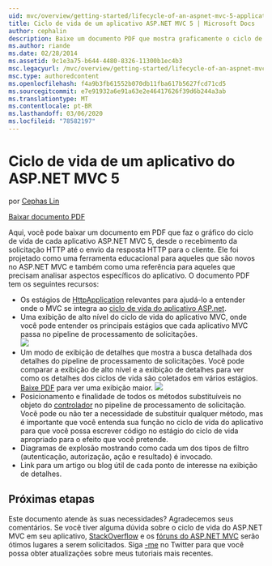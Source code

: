 ```yaml
---
uid: mvc/overview/getting-started/lifecycle-of-an-aspnet-mvc-5-application
title: Ciclo de vida de um aplicativo ASP.NET MVC 5 | Microsoft Docs
author: cephalin
description: Baixe um documento PDF que mostra graficamente o ciclo de vida de um aplicativo ASP.NET MVC 5. Este documento de ciclo de vida fornece uma exibição de alto nível do ciclo de vida do MVC...
ms.author: riande
ms.date: 02/28/2014
ms.assetid: 9c1e3a75-b644-4480-8326-11300b1ec4b3
msc.legacyurl: /mvc/overview/getting-started/lifecycle-of-an-aspnet-mvc-5-application
msc.type: authoredcontent
ms.openlocfilehash: f4a9b3fb61552b070db11fba617b5627fcd71cd5
ms.sourcegitcommit: e7e91932a6e91a63e2e46417626f39d6b244a3ab
ms.translationtype: MT
ms.contentlocale: pt-BR
ms.lasthandoff: 03/06/2020
ms.locfileid: "78582197"
---
```

# <a name="lifecycle-of-an-aspnet-mvc-5-application"></a>Ciclo de vida de um aplicativo do ASP.NET MVC 5

por [Cephas Lin](https://github.com/cephalin)

[Baixar documento PDF](lifecycle-of-an-aspnet-mvc-5-application/_static/lifecycle-of-an-aspnet-mvc-5-application1.pdf)

Aqui, você pode baixar um documento em PDF que faz o gráfico do ciclo de vida de cada aplicativo ASP.NET MVC 5, desde o recebimento da solicitação HTTP até o envio da resposta HTTP para o cliente. Ele foi projetado como uma ferramenta educacional para aqueles que são novos no ASP.NET MVC e também como uma referência para aqueles que precisam analisar aspectos específicos do aplicativo. O documento PDF tem os seguintes recursos:

- Os estágios de [HttpApplication](https://msdn.microsoft.com/library/system.web.httpapplication.aspx) relevantes para ajudá-lo a entender onde o MVC se integra ao [ciclo de vida do aplicativo ASP.net](https://msdn.microsoft.com/library/bb470252.aspx).
- Uma exibição de alto nível do ciclo de vida do aplicativo MVC, onde você pode entender os principais estágios que cada aplicativo MVC passa no pipeline de processamento de solicitações.  
    ![](lifecycle-of-an-aspnet-mvc-5-application/_static/image1.jpg)
- Um modo de exibição de detalhes que mostra a busca detalhada dos detalhes do pipeline de processamento de solicitações. Você pode comparar a exibição de alto nível e a exibição de detalhes para ver como os detalhes dos ciclos de vida são coletados em vários estágios. [Baixe PDF](lifecycle-of-an-aspnet-mvc-5-application/_static/lifecycle-of-an-aspnet-mvc-5-application1.pdf) para ver uma exibição maior.
    ![](lifecycle-of-an-aspnet-mvc-5-application/_static/image2.jpg)
- Posicionamento e finalidade de todos os métodos substituíveis no objeto do [controlador](https://msdn.microsoft.com/library/system.web.mvc.controller.aspx) no pipeline de processamento de solicitação. Você pode ou não ter a necessidade de substituir qualquer método, mas é importante que você entenda sua função no ciclo de vida do aplicativo para que você possa escrever código no estágio do ciclo de vida apropriado para o efeito que você pretende.
- Diagramas de explosão mostrando como cada um dos tipos de filtro (autenticação, autorização, ação e resultado) é invocado.
- Link para um artigo ou blog útil de cada ponto de interesse na exibição de detalhes.

## <a name="next-steps"></a>Próximas etapas

Este documento atende às suas necessidades? Agradecemos seus comentários. Se você tiver alguma dúvida sobre o ciclo de vida do ASP.NET MVC em seu aplicativo, [StackOverflow](http://stackoverflow.com/help) e os [fóruns do ASP.NET MVC](https://forums.asp.net/1146.aspx) serão ótimos lugares a serem solicitados. Siga [-me](https://twitter.com/Cephas_MSFT) no Twitter para que você possa obter atualizações sobre meus tutoriais mais recentes.
